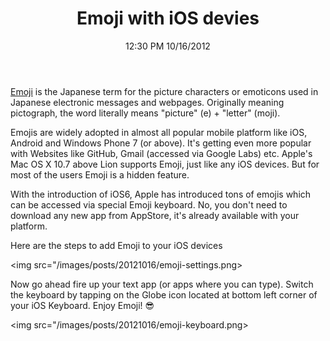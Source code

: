 ﻿---
layout: post
title: "Emoji with iOS devies"
date: 12:30 PM 10/16/2012
comments: true
categories: iOS
---

[Emoji](http://en.wikipedia.org/wiki/Emoji) is the Japanese term for the picture characters or emoticons used in Japanese electronic messages and webpages. Originally meaning pictograph, the word literally means "picture" (e) + "letter" (moji). 

Emojis are widely adopted in almost all popular mobile platform like iOS, Android and Windows Phone 7 (or above). It's getting even more popular with Websites like GitHub, Gmail (accessed via Google Labs) etc. Apple's Mac OS X 10.7 above Lion supports Emoji, just like any iOS devices. But for most of the users Emoji is a hidden feature. 

With the introduction of iOS6, Apple has introduced tons of emojis which can be accessed via special Emoji keyboard. No, you don't need to download any new app from AppStore, it's already available with your platform.

Here are the steps to add Emoji to your iOS devices

<img  src="/images/posts/20121016/emoji-settings.png><img/>

Now go ahead fire up your text app (or apps where you can type). Switch the keyboard by tapping on the Globe icon located at bottom left corner of your iOS Keyboard. Enjoy Emoji! :sunglasses:

<img  src="/images/posts/20121016/emoji-keyboard.png><img/>